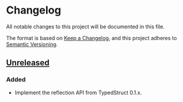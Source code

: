# Changelog

All notable changes to this project will be documented in this file.

The format is based on [Keep a Changelog](https://keepachangelog.com/en/1.0.0/),
and this project adheres to [Semantic
Versioning](https://semver.org/spec/v2.0.0.html).

## [Unreleased]

### Added

* Implement the reflection API from TypedStruct 0.1.x.

[Unreleased]: https://github.com/ejpcmac/typed_struct_legacy_reflection/compare/master...develop
